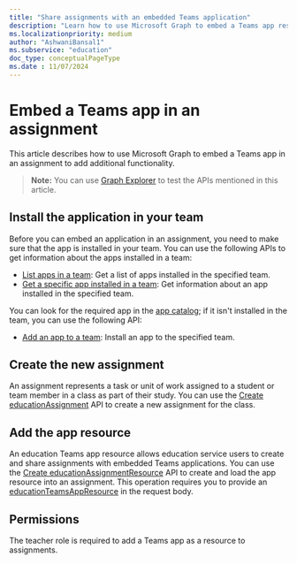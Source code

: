 ```yaml
---
title: "Share assignments with an embedded Teams application"
description: "Learn how to use Microsoft Graph to embed a Teams app resource in an assignment."
ms.localizationpriority: medium
author: "AshwaniBansal1"
ms.subservice: "education"
doc_type: conceptualPageType
ms.date : 11/07/2024
---
```


# Embed a Teams app in an assignment

This article describes how to use Microsoft Graph to embed a Teams app in an assignment to add additional functionality.

> **Note:** You can use [Graph Explorer](https://developer.microsoft.com/graph/graph-explorer) to test the APIs mentioned in this article.

## Install the application in your team

Before you can embed an application in an assignment, you need to make sure that the app is installed in your team. You can use the following APIs to get information about the apps installed in a team:

- [List apps in a team](/graph/api/team-list-installedapps): Get a list of apps installed in the specified team.
- [Get a specific app installed in a team](/graph/api/team-get-installedapps): Get information about an app installed in the specified team.

You can look for the required app in the [app catalog](/graph/api/appcatalogs-list-teamsapps); if it isn't installed in the team, you can use the following API:

- [Add an app to a team](/graph/api/team-post-installedapps): Install an app to the specified team.

## Create the new assignment

An assignment represents a task or unit of work assigned to a student or team member in a class as part of their study. You can use the [Create educationAssignment](/graph/api/educationclass-post-assignment) API to create a new assignment for the class.

## Add the app resource

An education Teams app resource allows education service users to create and share assignments with embedded Teams applications. You can use the [Create educationAssignmentResource](/graph/api/educationassignment-post-resources#example-7-create-an-educationteamsappresource) API to create and load the app resource into an assignment. This operation requires you to provide an [educationTeamsAppResource](/graph/api/resources/educationteamsappresource) in the request body.

## Permissions

The teacher role is required to add a Teams app as a resource to assignments.
